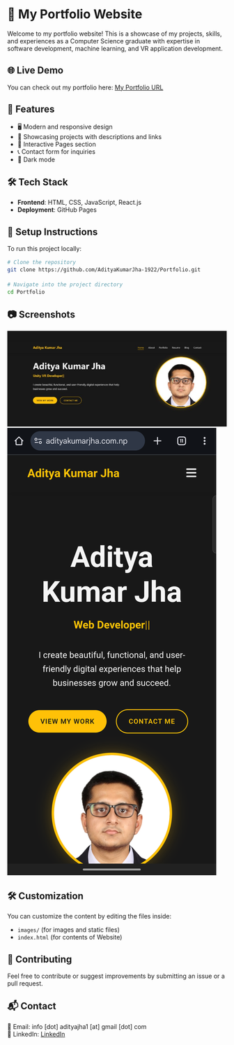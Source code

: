 # 🚀 My Portfolio Website

Welcome to my portfolio website! This is a showcase of my projects, skills, and experiences as a Computer Science graduate with expertise in software development, machine learning, and VR application development.

## 🌐 Live Demo
You can check out my portfolio here: [My Portfolio URL](https://adityakumarjha.com.np)

## 📌 Features
- 🖥️ Modern and responsive design
- 📂 Showcasing projects with descriptions and links
- 📝 Interactive Pages section 
- 📞 Contact form for inquiries
- 🌙 Dark mode 

## 🛠️ Tech Stack
- **Frontend**: HTML, CSS, JavaScript, React.js
- **Deployment**: GitHub Pages

## 📖 Setup Instructions
To run this project locally:

```bash
# Clone the repository
git clone https://github.com/AdityaKumarJha-1922/Portfolio.git

# Navigate into the project directory
cd Portfolio

```

## 📷 Screenshots
![Portfolio Preview](https://github.com/AdityaKumarJha-1922/Portfolio/blob/main/images/Porfolio%20Sample1.jpg)
![Portfolio Preview](https://github.com/AdityaKumarJha-1922/Portfolio/blob/main/images/Mobilesample.png)

## 🛠️ Customization
You can customize the content by editing the files inside:
- `images/` (for images and static files)
- `index.html` (for contents of Website)

## 🤝 Contributing
Feel free to contribute or suggest improvements by submitting an issue or a pull request.

## 📬 Contact
📧 Email: info [dot] adityajha1 [at] gmail [dot] com  
🔗 LinkedIn: [LinkedIn](https://www.linkedin.com/in/aditya-kumar-jha-572149197/)